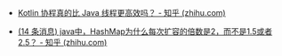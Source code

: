 - [Kotlin 协程真的比 Java 线程更高效吗？ - 知乎 (zhihu.com)](https://zhuanlan.zhihu.com/p/102124182)

- [(14 条消息) java中，HashMap为什么每次扩容的倍数是2，而不是1.5或者2.5？ - 知乎 (zhihu.com)](https://www.zhihu.com/question/422840340)

